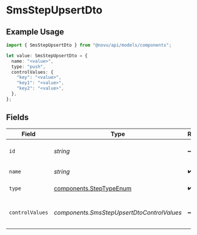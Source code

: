 # SmsStepUpsertDto

## Example Usage

```typescript
import { SmsStepUpsertDto } from "@novu/api/models/components";

let value: SmsStepUpsertDto = {
  name: "<value>",
  type: "push",
  controlValues: {
    "key": "<value>",
    "key1": "<value>",
    "key2": "<value>",
  },
};
```

## Fields

| Field                                                              | Type                                                               | Required                                                           | Description                                                        |
| ------------------------------------------------------------------ | ------------------------------------------------------------------ | ------------------------------------------------------------------ | ------------------------------------------------------------------ |
| `id`                                                               | *string*                                                           | :heavy_minus_sign:                                                 | Unique identifier of the step                                      |
| `name`                                                             | *string*                                                           | :heavy_check_mark:                                                 | Name of the step                                                   |
| `type`                                                             | [components.StepTypeEnum](../../models/components/steptypeenum.md) | :heavy_check_mark:                                                 | Type of the step                                                   |
| `controlValues`                                                    | *components.SmsStepUpsertDtoControlValues*                         | :heavy_minus_sign:                                                 | Control values for the SMS step.                                   |